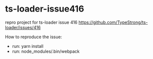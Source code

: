 # ts-loader-issue416
repro project for ts-loader issue 416 https://github.com/TypeStrong/ts-loader/issues/416

How to reproduce the issue:
* run: yarn install
* run: node_modules/.bin/webpack
